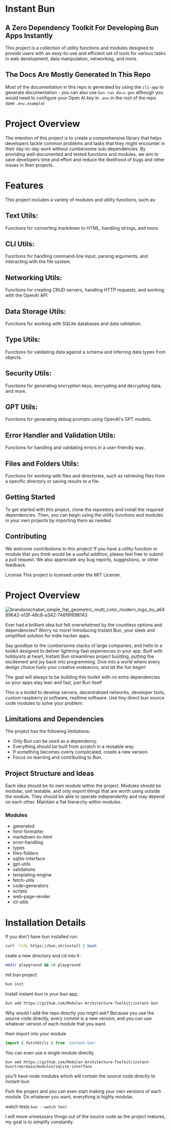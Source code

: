 # Instant Bun
## A Zero Dependency Toolkit For Developing Bun Apps Instantly
This project is a collection of utility functions and modules designed to provide users with an easy-to-use and efficient set of tools for various tasks in web development, data manipulation, networking, and more.

## The Docs Are Mostly Generated In This Repo
Most of the documentation in this repo is generated by using the `cli-app` to generate documentation - you can also use
`bun run docs-gen` although you would need to configure your Open AI key in `.env` in the root of the repo (see `.env.example`)

# Project Overview
The intention of this project is to create a comprehensive library that helps developers tackle common problems and tasks that they might encounter in their day-to-day work without cumbersome sub-dependencies. By providing well-documented and tested functions and modules, we aim to save developers time and effort and reduce the likelihood of bugs and other issues in their projects.

# Features
This project includes a variety of modules and utility functions, such as:

## Text Utils: 
Functions for converting markdown to HTML, handling strings, and more.

## CLI Utils: 
Functions for handling command-line input, parsing arguments, and interacting with the file system.

## Networking Utils: 
Functions for creating CRUD servers, handling HTTP requests, and working with the OpenAI API.

## Data Storage Utils: 
Functions for working with SQLite databases and data validation.
## Type Utils: 
Functions for validating data against a schema and inferring data types from objects.
## Security Utils: 
Functions for generating encryption keys, encrypting and decrypting data, and more.
## GPT Utils: 
Functions for generating debug prompts using OpenAI's GPT models.

## Error Handler and Validation Utils: 
Functions for handling and validating errors in a user-friendly way.
## Files and Folders Utils: 
Functions for working with files and directories, such as retrieving files from a specific directory or saving results to a file.
## Getting Started
To get started with this project, clone the repository and install the required dependencies. Then, you can begin using the utility functions and modules in your own projects by importing them as needed.

## Contributing
We welcome contributions to this project! If you have a utility function or module that you think would be a useful addition, please feel free to submit a pull request. We also appreciate any bug reports, suggestions, or other feedback.

License
This project is licensed under the MIT License.


# Project Overview


![brandonschabel_simple_flat_geometric_multi_color_modern_logo_bu_a6489642-e13f-48c8-a342-746f9f698143](https://user-images.githubusercontent.com/18100375/231109092-34bdc552-dd37-413d-8eec-b9b668340b65.png)



Ever had a brilliant idea but felt overwhelmed by the countless options and dependencies? Worry no more! Introducing Instant Bun, your sleek and simplified solution for indie hacker apps.

Say goodbye to the cumbersome stacks of large companies, and hello to a toolkit designed to deliver lightning-fast experiences in your app. Built with hobbyists at heart, Instant Bun streamlines project building, putting the excitement and joy back into programming. 
Dive into a world where every design choice fuels your creative endeavors, and let the fun begin!

The goal will always to be building this toolkit with no extra dependencies so your apps stay lean and fast, just Bun itself

This is a toolkit to develop servers, decentralized networks, developer tools, custom raspberry pi software, realtime software. Use tiny direct bun source code modules to solve your problem.



Limitations and Dependencies
----------------------------

The project has the following limitations:

-   Only Bun can be used as a dependency.
-   Everything should be built from scratch in a reusable way.
-   If something becomes overly complicated, create a new version.
-   Focus on learning and contributing to Bun.


Project Structure and Ideas
---------------------------

Each idea should be its own module within the project. Modules should be modular, unit testable, and only export things that are worth using outside the module. They should be able to operate independently and may depend on each other. Maintain a flat hierarchy within modules.

### Modules

- generated
- html-formatter 
- markdown-to-html 
- error-handling 
- types 
- files-folders 
- sqlite-interface 
- gpt-utils 
- validations 
- templating-engine 
- fetch-utils 
- code-generators 
- scripts 
- web-page-render 
- cli-utils


# Installation Details
If you don't have bun installed run:
```bash
curl -fsSL https://bun.sh/install | bash
```



ceate a new directory and cd into it :


```bash
mkdir playground && cd playground
```


init bun project
```bash
bun init 
```


Install instant-bun in your bun app, 
```bash
bun add https://github.com/Modular-Architecture-Toolkit/instant-bun
```

Why would I add the repo directly you might ask?
Because you use the source code directly, every commit is a new version, and you can use whatever version 
of each module that you want.



then import into your module
```jsx
import { fetchUtils } from 'instant-bun'
```

You can even use a single module directly

```
bun add https://github.com/Modular-Architecture-Toolkit/instant-bun/tree/main/modules/sqlite-interface
```

you'll have node modules which will contain the source code directly to instant-bun

Fork the project and you can even start making your own versions of each module. Do whatever you want, everything is highly modular.


watch tests
`bun --watch test`


I will move unnesssary things out of the source code as the project matures, my goal is to simplify constantly. 
